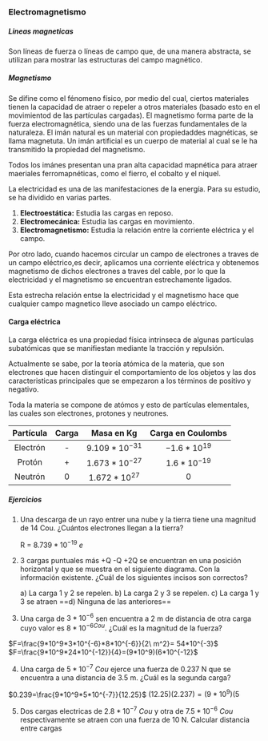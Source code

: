 ### Electromagnetismo

##### Lineas magneticas

Son líneas de fuerza o líneas de campo que, de una manera abstracta, se utilizan para mostrar las estructuras del campo magnético.

##### Magnetismo

Se difine como el fénomeno físico, por medio del cual, ciertos materiales tienen la capacidad de atraer o repeler a otros materiales (basado esto en el movimientod de las partículas cargadas). El magnetismo forma parte de la fuerza electromagnética, siendo una de las fuerzas fundamentales de la naturaleza. El imán natural es un material con propiedaddes magnéticas, se llama magnetuta. Un imán artificial es un cuerpo de material al cual se le ha transmitido la propiedad del magnetismo.

Todos los imánes presentan una pran alta capacidad mapnética para atraer maeriales ferromapnéticas, como el fierro, el cobalto y el niquel.

La electricidad es una de las manifestaciones de la energía. Para su estudio, se ha dividido en varias partes.

1. **Electroestática:** Estudia las cargas en reposo.
2. **Electromecánica:** Estudia las cargas en movimiento.
3. **Electromagnetismo:** Estudia la relación entre la corriente eléctrica y el campo.
 
Por otro lado, cuando hacemos circular un campo de electrones a traves de un campo eléctrico,es decir, aplicamos una corriente eléctrica y obtenemos magnetismo de dichos electrones a traves del cable, por lo que la electricidad y el magnetismo se encuentran estrechamente ligados.
 
Esta estrecha relación entse la electricidad y el magnetismo hace que cualquier campo magnetico lleve asociado un campo eléctrico.
 
#### Carga eléctrica

La carga eléctrica es una propiedad física intrinseca de algunas partículas subatómicas que se manifiestan mediante la tracción y repulsión.

Actualmente se sabe, por la teoría atómica de la materia, que son electrones que hacen distinguir el comportamiento de los objetos y las dos caracteristicas principales que se empezaron a  los términos de positivo y negativo.

Toda la materia se compone de atómos y esto de partículas elementales, las cuales son electrones, protones y neutrones. 

|Partícula|Carga|Masa en Kg|Carga en Coulombs|
|:-:|:-:|:-:|:-:|
|Electrón|-|$9.109*10^{-31}$|$-1.6*10^{19}$ 
|Protón|+|$1.673*10^{-27}$|$1.6*10^{-19}$|
|Neutrón|$0$|$1.672*10^{27}$|$0$

##### Ejercicios

1. Una descarga de un rayo entrer una nube y la tierra tiene una magnitud de 14 Cou. ¿Cuántos electrones llegan a la tierra?

	R = $8.739*10^{-19}\ e$

2. 3 cargas puntuales más +Q -Q +2Q se encuentran en una posición horizontal y que se muestra en el siguiente diagrama. Con la información existente. ¿Cuál de los siguientes incisos son correctos?

	a) La carga 1 y 2 se repelen.
	b) La carga 2 y 3 se repelen.
	c) La carga 1 y 3 se atraen
	==d) Ninguna de las anteriores==

3. Una carga de $3*10^{-6}$ sen encuentra a 2 m de distancia de otra carga cuyo valor es $8*10^{-6 Cou}$. ¿Cuál es la magnitud de la fuerza?

$F=\frac{9*10^9*3*10^{-6}*8*10^{-6}}{2\ m^2}= 54*10^{-3}$
$F=\frac{9*10^9*24*10^{-12}}{4}=(9*10^9)(6*10^{-12}$

4. Una carga de $5*10^{-7}\ Cou$ ejerce una fuerza de 0.237 N que se encuentra a una distancia de 3.5 m. ¿Cuál es la segunda carga?

$0.239=\frac{9*10^9*5*10^{-7}}{12.25}$
$(12.25)(2.237)=(9*10^9)(5$

5. Dos cargas electricas de $2.8*10^{-7}\ Cou$ y otra de $7.5*10^{-6}\ Cou$ respectivamente se atraen con una fuerza de 10 N. Calcular distancia entre cargas